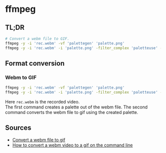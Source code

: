 # ffmpeg

## TL;DR

```sh
# Convert a webm file to GIF.
ffmpeg -y -i 'rec.webm' -vf 'palettegen' 'palette.png'
ffmpeg -y -i 'rec.webm' -i 'palette.png' -filter_complex 'paletteuse' -r 10 'out.gif'
```

## Format conversion

### Webm to GIF

```sh
ffmpeg -y -i 'rec.webm' -vf 'palettegen' 'palette.png'
ffmpeg -y -i 'rec.webm' -i 'palette.png' -filter_complex 'paletteuse' -r 10 'out.gif'
```

Here `rec.webm` is the recorded video.  
The first command creates a palette out of the webm file. The second command converts the webm file to gif using the created palette.

## Sources

- [Convert a webm file to gif]
- [How to convert a webm video to a gif on the command line]

[convert a webm file to gif]: https://mundanecode.com/posts/convert-webm-to-gif
[how to convert a webm video to a gif on the command line]: https://askubuntu.com/questions/506670/how-to-do-i-convert-an-webm-video-to-a-animated-gif-on-the-command-line
